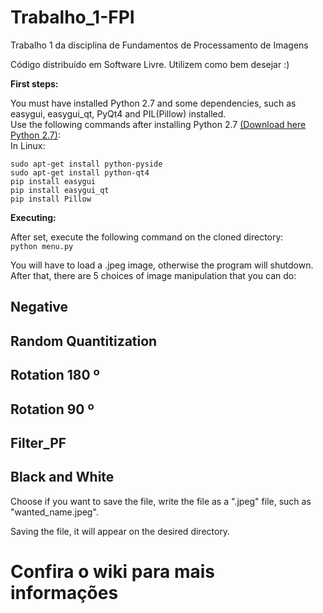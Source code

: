 # Trabalho_1-FPI

Trabalho 1 da disciplina de Fundamentos de Processamento de Imagens

Código distribuído em Software Livre.
Utilizem como bem desejar :)

**First steps:**

 You must have installed Python 2.7 and some dependencies, such as easygui, easygui_qt, PyQt4 and PIL(Pillow) installed.<br>
Use the following commands after installing Python 2.7 [(Download here Python 2.7)](https://www.python.org/downloads/):<br>
In Linux:
```
sudo apt-get install python-pyside
sudo apt-get install python-qt4
pip install easygui
pip install easygui_qt
pip install Pillow
```

**Executing:**

After set, execute the following command on the cloned directory:<br>
`python menu.py`<br>

You will have to load a .jpeg image, otherwise the program will shutdown.<br>
After that, there are 5 choices of image manipulation that you can do:

## Negative
## Random Quantitization
## Rotation 180 º
## Rotation 90 º
## Filter_PF
## Black and White
Choose if you want to save the file, write the file as a ".jpeg" file, such as "wanted_name.jpeg".

Saving the file, it will appear on the desired directory. 

# Confira o wiki para mais informações
